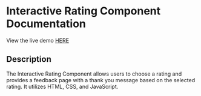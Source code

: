 # Interactive Rating Component Documentation
View the live demo [HERE](https://radiant-raindrop-1f25e3.netlify.app/)

## Description
The Interactive Rating Component allows users to choose a rating and provides a feedback page with a thank you message based on the selected rating. It utilizes HTML, CSS, and JavaScript.
